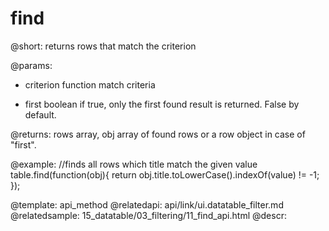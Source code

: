 find
=============

@short: returns rows that match the criterion
	

@params:
- criterion	function	match criteria
* first		boolean		if true, only the first found result is returned. False by default.

@returns:
rows	array, obj	array of found rows or a row object in case of "first".



@example:
//finds all rows which title match the given value
table.find(function(obj){
	return obj.title.toLowerCase().indexOf(value) != -1;
});


@template:	api_method
@relatedapi:
	api/link/ui.datatable_filter.md
@relatedsample:
	15_datatable/03_filtering/11_find_api.html
@descr:

